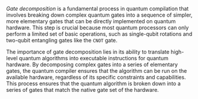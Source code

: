 _Gate decomposition_ is a fundamental process in quantum compilation that involves breaking down complex quantum gates
into a sequence of simpler, more elementary gates that can be directly implemented on quantum hardware.
This step is crucial because most quantum processors can only perform a limited set of basic operations,
such as single-qubit rotations and two-qubit entangling gates like the `CNOT` gate.

The importance of gate decomposition lies in its ability to translate high-level quantum algorithms into executable
instructions for quantum hardware. By decomposing complex gates into a series of elementary gates,
the quantum compiler ensures that the algorithm can be run on the available hardware,
regardless of its specific constraints and capabilities.
This process ensures that the quantum algorithm is broken down into a series of gates that match the native gate set of
the hardware.
